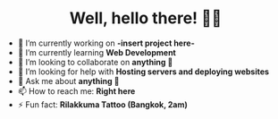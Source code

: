 <h1 align="center">
  Well, hello there! 🦝🤙
</h1>




- 🔭 I’m currently working on **-insert project here-**
- 🌱 I’m currently learning **Web Development**
- 👯 I’m looking to collaborate on **anything 🦝**
- 🤔 I’m looking for help with **Hosting servers and deploying websites**
- 💬 Ask me about **anything 🦝**
- 📫 How to reach me: **Right here**
- ⚡ Fun fact: **Rilakkuma Tattoo (Bangkok, 2am)**
 <!--
**fre-ben/fre-ben** is a ✨ _special_ ✨ repository because its `README.md` (this file) appears on your GitHub profile.
Here are some ideas to get you started:
- 
- 😄 Pronouns: ...
- 
-->
